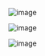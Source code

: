 ![image](https://github.com/DevKaliper/todo-fullstack/assets/122651755/807f8c59-872e-401b-9bf3-83180340a884)


![image](https://github.com/DevKaliper/todo-fullstack/assets/122651755/1f549f0c-ceab-423e-99f2-8d75ee96f089)


![image](https://github.com/DevKaliper/todo-fullstack/assets/122651755/afd18b71-9e39-4b53-a27f-8dc3c5872129)

